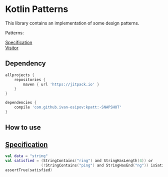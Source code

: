 # Kotlin Patterns #

This library contains an implementation of some design patterns.

Patterns:

[Specification](#specification)  
[Visitor](/src/main/kotlin/kpatt/Visitor.kt)


## Dependency ##

```groovy
allprojects {
    repositories {
        maven { url 'https://jitpack.io' }
    }
}

dependencies {
    compile 'com.github.ivan-osipov:kpatt:-SNAPSHOT'
}
```


## How to use ##

[Specification](/src/main/kotlin/kpatt/Specification.kt)
--------

```kotlin
val data = "string"
val satisfied = (StringContains("ring") and StringHasLength(4)) or
                (!StringContains("ping") and StringHasEnd("ng")) isSatisfiedBy data
assertTrue(satisfied)
```
